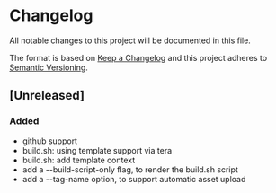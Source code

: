 # Changelog
All notable changes to this project will be documented in this file.

The format is based on [Keep a Changelog](http://keepachangelog.com/en/1.0.0/)
and this project adheres to [Semantic Versioning](http://semver.org/spec/v2.0.0.html).

## [Unreleased]
### Added
- github support
- build.sh: using template support via tera
- build.sh: add template context
- add a --build-script-only flag, to render the build.sh script
- add a --tag-name option, to support automatic asset upload
